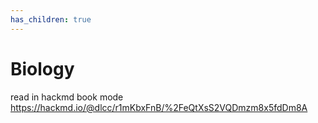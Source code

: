 ```yaml
---
has_children: true
---
```


# Biology

read in hackmd book mode
<https://hackmd.io/@dlcc/r1mKbxFnB/%2FeQtXsS2VQDmzm8x5fdDm8A>